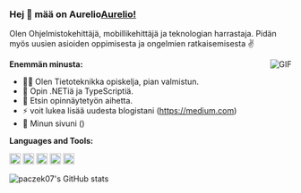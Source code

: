 ### Hej 👋 mää on Aurelio[Aurelio!]()

Olen Ohjelmistokehittäjä, mobillikehittäjä ja teknologian harrastaja. Pidän myös uusien asioiden oppimisesta ja ongelmien ratkaisemisesta ✌️


<img align="right" alt="GIF" src="https://media.giphy.com/media/USV0ym3bVWQJJmNu3N/giphy.gif" />


**Enemmän minusta:**

- 👨‍🎓 Olen Tietoteknikka opiskelja, pian valmistun.
- 📖 Opin .NETiä ja TypeScriptiä.
- 🔎 Etsin opinnäytetyön aihetta.
- ⚡ voit lukea lisää uudesta blogistani (https://medium.com)
- 📝 Minun sivuni ()


**Languages and Tools:**

<code><img height="20" src=""></code>
<code><img height="20" src=""></code>
<code><img height="20" src=""></code>
<code><img height="20" src=""></code>
<code><img height="20" src=""></code>

![paczek07's GitHub stats](https://github-readme-stats.vercel.app/api?username=paczek07&show_icons=true&hide_border=true)
